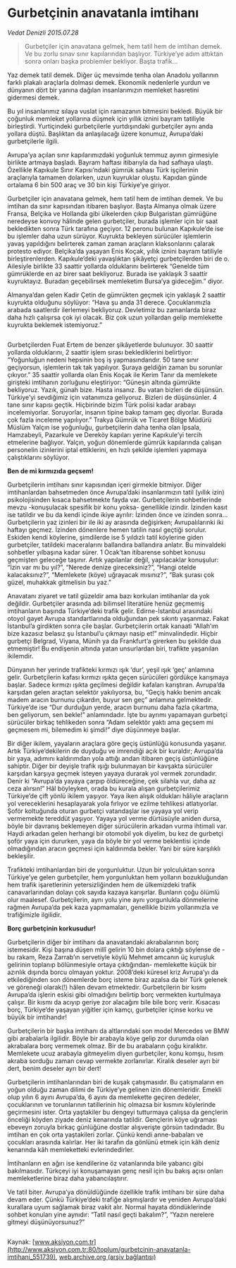 # Gurbetçinin anavatanla imtihanı

*Vedat Denizli 2015.07.28*

<div class="pNewsDetailMainContent ctx_content" itemprop="articleBody">
 <blockquote>
  <p>
   Gurbetçiler için anavatana gelmek, hem tatil hem de imtihan demek. Ve bu zorlu sınav sınır kapılarından başlıyor. Türkiye’ye adım attıktan sonra onları başka problemler bekliyor. Başta trafik…
  </p>
 </blockquote>
 <p>
  Yaz demek tatil demek. Diğer üç mevsimde tenha olan Anadolu yollarının farklı plakalı araçlarla dolması demek. Ekonomik nedenlerle yurdun ve dünyanın dört bir yanına dağılan insanlarımızın memleket hasretini gidermesi demek.
 </p>
 <p>
  Bu yıl insanlarımız sılaya vuslat için ramazanın bitmesini bekledi. Büyük bir çoğunluk memleket yollarına düşmek için yıllık iznini bayram tatiliyle birleştirdi. Yurtiçindeki gurbetçilerle yurtdışındaki gurbetçiler aynı anda yollara düştü. Başlıktan da anlaşılacağı üzere konumuz, Avrupa’daki gurbetçilerle ilgili.
 </p>
 <p>
  Avrupa’ya açılan sınır kapılarımızdaki yoğunluk temmuz ayının girmesiyle birlikte artmaya başladı. Bayram haftası itibarıyla da had safhaya ulaştı. Özellikle Kapıkule Sınır Kapısı’ndaki gümrük sahası Türk işçilerinin araçlarıyla tamamen dolarken, uzun kuyruklar oluştu. Kapıdan günde ortalama 6 bin 500 araç ve 30 bin kişi Türkiye’ye giriyor.
 </p>
 <p>
  Gurbetçiler için anavatana gelmek, hem tatil hem de imtihan demek. Ve bu imtihan da sınır kapısından itibaren başlıyor. Başta Almanya olmak üzere Fransa, Belçika ve Hollanda gibi ülkelerden çıkıp Bulgaristan gümrüğüne neredeyse konvoy hâlinde gelen gurbetçiler, burada işlemler için bir saat bekledikten sonra Türk tarafına geçiyor. 12 peronu bulunan Kapıkule’de ise bu işlemler daha uzun sürüyor. Kuyrukta bekleyen sürücüler işlemlerin yavaş yapıldığını belirterek zaman zaman araçların klaksonlarını çalarak protesto ediyor. Belçika’da yaşayan Enis Koçak, yıllık iznini bayram tatiliyle birleştirenlerden. Kapıkule’deki yavaşlıktan şikâyetçi gurbetçilerden biri de o. Ailesiyle birlikte 33 saattir yollarda olduklarını belirterek “Genelde tüm gümrüklerde en az birer saat bekliyoruz. Burada ise yaklaşık 3 saattir kuyruktayız. Buradan geçebilirsek memleketim Bursa’ya gideceğim.” diyor.
 </p>
 <p>
  Almanya’dan gelen Kadir Çetin de gümrükten geçmek için yaklaşık 2 saattir kuyrukta olduğunu söylüyor: “Hava şu anda 31 derece. Çocuklarımızla arabada saatlerdir ilerlemeyi bekliyoruz. Devletimiz bu zamanlarda biraz daha hızlı çalışırsa çok iyi olacak. Biz çok uzun yollardan gelip memlekette kuyrukta beklemek istemiyoruz.”
 </p>
 <p>
  <img alt="" src="http://web.archive.org/web/20151114053852im_/http://medya.aksiyon.com.tr//aksiyon/2015/07/28/570290.jpg "/>
 </p>
 <p>
  Gurbetçilerden Fuat Ertem de benzer şikâyetlerde bulunuyor. 30 saattir yollarda olduklarını, 2 saattir işlem sırası beklediklerini belirtiyor: “Yoğunluğun nedeni hepsinin boş iş yapmasındandır. 50 tane sınır geçiyorsun, işlemlerin tak tak yapılıyor. Şuraya geldiğin zaman bu sorunlar çıkıyor.” 35 saattir yollarda olan Enis Koçak ile Kerim Tanır da memlekete girişteki imtihanın zorluğunu eleştiriyor: “Güneşin altında gümrükte bekliyoruz. Yazık, günah bize. Hasta insanız. Bu vatan bizleri de düşünsün. Türkiye’yi sevdiğimiz için vatanımıza geliyoruz. Bizleri de düşünsünler. 4 tane sınır kapısı geçtik. Hiçbirinde bizim Türk polisi kadar arabayı incelemiyorlar. Soruyorlar, insanın tipine bakıp tamam geç diyorlar. Burada çok fazla inceleme yapılıyor.” Trakya Gümrük ve Ticaret Bölge Müdürü Müslüm Yalçın ise yoğunluğu, gurbetçilerin daha tenha olan İpsala, Hamzabeyli, Pazarkule ve Dereköy kapıları yerine Kapıkule’yi tercih etmelerine bağlıyor. Yalçın, yoğun dönemlerde gümrük kapılarında çalışan personelin izinlerini iptal ettiklerini, en hızlı şekilde işlemleri yapmaya çalıştıklarını söylüyor.
 </p>
 <p>
  <strong>
   Ben de mi kırmızıda geçsem!
  </strong>
 </p>
 <p>
  Gurbetçilerin imtihanı sınır kapısından içeri girmekle bitmiyor. Diğer imtihanlardan bahsetmeden önce Avrupa’daki insanlarımızın tatil (yıllık izin) psikolojisinden kısaca bahsetmekte fayda var. Gurbetçilerin sohbetlerinde mevzu -konuşulacak spesifik bir konu yoksa- genellikle izindir. İzinden kasıt ise tatildir ve bu da kendi içinde ikiye ayrılır: İzinden önce ve izinden sonra… Gurbetçilerin yaz izinleri bir ile iki ay arasında değişirken; Avrupalılarınki iki haftayı geçmez. İzinden dönenlere hemen tatilin nasıl geçtiği sorulur. Eskiden kendi köylerine, şimdilerde ise 5 yıldızlı tatil köylerine giden gurbetçiler, tatildeki maceralarını ballandıra ballandıra anlatır. Bu minvaldeki sohbetler yılbaşına kadar sürer. 1 Ocak’tan itibarense sohbet konusu geçmişten geleceğe taşınır. Artık yapılanlar değil, yapılacaklar konuşulur: “İzin var mı bu yıl?”, “Nerede denize gireceksiniz?”, “Hangi otelde kalacaksınız?”, “Memlekete (köye) uğrayacak mısınız?”, “Bak şurası çok güzel, muhakkak gitmelisin bu yaz.”
 </p>
 <p>
  Anavatanı ziyaret ve tatil güzeldir ama bazı korkulan imtihanlar da yok değildir. Gurbetçiler arasında adı bilimsel literatüre henüz geçmemiş imtihanların başında Türkiye’deki trafik gelir. Edirne-İstanbul arasındaki otoyol gayet Avrupa standartlarında olduğundan pek sıkıntı yaşanmaz. Fakat İstanbul’a girdikten sonra çile başlar. Gurbetçilerin ortak kanaati “Allah’ım bize kazasız belasız şu İstanbul’u çıkmayı nasip et!” minvalindedir. Hiçbir gurbetçi Belgrad, Viyana, Münih ya da Frankfurt’a girerken bu şekilde dua etmemiştir! Bu endişenin altında yatan unsurlardan biri, trafikte yaşanılan ikilemdir.
 </p>
 <p>
  Dünyanın her yerinde trafikteki kırmızı ışık ‘dur’, yeşil ışık ‘geç’ anlamına gelir. Gurbetçilerin kafası kırmızı ışıkta geçen sürücüleri gördükçe karışmaya başlar. Sadece kırmızı ışıkta geçilmesi değildir kafaları karıştıran. Avrupa’da karşıdan gelen araçtan selektör yakılıyorsa, bu, “Geçiş hakkı benim ancak madem aracın burnunu çıkardın, buyur sen geç” anlamına gelmektedir. Türkiye’de ise “Dur durduğun yerde, aracın burnunu daha fazla çıkartma, ben geliyorum, sen bekle!” anlamındadır. İşte bu ayrımı yapamayan gurbetçi sürücüler birkaç tehlikeden sonra “Adam selektör yaktı ama geçsem mi geçmesem mi, bilemedim ki şimdi!” diye düşünmeye başlar.
 </p>
 <p>
  Bir diğer ikilem, yayaların araçlara göre geçiş üstünlüğü konusunda yaşanır. Artık Türkiye’dekilerin de duyduğu ve imrendiği açık bir kuraldır; Avrupa’da bir yaya, adımını kaldırımdan yola attığı andan itibaren geçiş üstünlüğüne sahiptir. Diğer bir deyişle trafik ışığı bulunmayan bir kavşakta sürücüler karşıdan karşıya geçmek isteyen yayaya durarak yol vermek zorundadır. Denir ki “Avrupa’da yayaya çarpıp öldüreceğine, çek silahla vur, daha az ceza alırsın!” Hâl böyleyken, orada bu kurala alışan gurbetçilerimiz Türkiye’de çift yönlü ikilem yaşıyor. Yaya iken alışık oldukları hâliyle araçların yol vereceklerini hesaplayarak yola fırlıyor ve ezilme tehlikesi atlatıyorlar. Şoför koltuğunda oturan gurbetçi vatandaşlar ise yayaya yol verip vermemekte tereddüt yaşıyor. Yayaya yol verme dürtüsüyle aniden dursa, böyle bir davranış beklemeyen diğer sürücülerin arkadan vurma ihtimali var. Haydi arkadan gelen herhangi bir otomobil yok diyelim, bu kez de gurbetçi şoför yaya için dururken, yaya da böyle bir yol verme beklentisi içinde olmadığından aracın geçmesi için kaldırımda bekler. Yani bir süre karşılıklı bekleşilir.
 </p>
 <p>
  Trafikteki imtihanlardan biri de yorgunluktur. Uzun bir yolculuktan sonra Türkiye’ye gelen gurbetçiler, hem yorgunluktan hem yolların bozukluğundan hem trafik işaretlerinin yetersizliğinden hem de ülkemizdeki trafik canavarlarından dolayı çok sayıda kazaya karışırlar. Bunların çoğu ölümlü olur maalesef. Gurbetçilerin, aynı yolu yine aynı yorgunlukla dönmelerine rağmen Avrupa’da pek kaza yapmamaları, genellikle bizim yollarımızla ve trafiğimizle ilgilidir.
 </p>
 <p>
  <strong>
   Borç gurbetçinin korkusudur!
  </strong>
 </p>
 <p>
  Gurbetçilerin diğer bir imtihanı da anavatandaki akrabalarının borç istemesidir. Kişi başına düşen millî gelirin 10 bin dolara çıktığı söylense de -bu rakam, Reza Zarrab’ın servetiyle köylü Mehmet amcanın üç kuruşluk gelirinin toplanıp bölünmesiyle ortaya çıktığından- memlekette küçük bir azınlık dışında borcu olmayan yoktur. 2008’deki küresel kriz Avrupa’yı da etkilediğinden son dönemlerde borç isteme biraz azalsa da bir Türk gelenek ve göreneği olarak(!) hâlen devam etmektedir. Gurbetçilerin bir kısmı Avrupa’da işlerin eskisi gibi olmadığını belirtip borç vermekten kurtulmaya çalışır. Bir kısmı da acıyıp geriye zor alacağını bile bile borç verir. Kısacası borç, Türkiye’de yaşayan yiğitler için kamçı, gurbetçiler içinse korku ve büyük bir imtihandır!
 </p>
 <p>
  Gurbetçilerin bir başka imtihanı da altlarındaki son model Mercedes ve BMW gibi arabalarla ilgilidir. Böyle bir arabayla köye gelip zor durumda olan akrabalara borç vermemek olmaz. Bir de bu arabaların çoğu kiralıktır. Memlekete ucuz arabayla gitmeyelim diyen gurbetçiler, konu komşu, hısım akraba sorduğu zaman cevap vermekte zorlanırlar. Kiralık deseler ayrı bir dert, benim deseler ayrı bir dert!
 </p>
 <p>
  Gurbetçilerin imtihanlarından biri de kuşak çatışmasıdır. Bu çatışmaların en yoğun olduğu zaman dilimi de Türkiye’ye gelinen izin dönemleridir. Emekli olup yılın 6 ayını Avrupa’da, 6 ayını da memlekette geçiren dedeler, çocuklarının ve torunlarının tatillerinin hiç olmazsa bir kısmını köylerinde geçirmesini ister. Orta yaştakiler bu dengeyi tutturmaya çalışsa da gençlerin önceliği köyden ziyade deniz kenarında tatildir. Gençlerin köye uğraması ebeveyn zoruyla birkaç günlüğüne dostlar alışverişte görsün tadındadır. Bu imtihan en çok orta yaştakileri zorlar. Çünkü kendi anne-babaları ve çocukları arasında kalırlar. Her iki tarafın da gönlünü etmek için kâh deniz kenarında kâh memleketteki evlerindedirler.
 </p>
 <p>
  İmtihanların en ağırı ise kendilerine öz vatanlarında bile yabancı gibi bakılmasıdır. Türkçeyi iyi konuşamayan genç nesil için bu bakış açısı onları memleketlerine biraz daha yabancılaştırır.
 </p>
 <p>
  Ve tatil biter. Avrupa’ya dönüldüğünde özellikle trafik imtihanı bir süre daha devam eder. Çünkü Türkiye’deki trafiğe alışmışlardır ve yeniden Avrupa’daki kurallara uyum sağlamak biraz vakit alır. Normal hayata döndüklerinde sohbet konuları yine aynıdır: “Tatil nasıl geçti bakalım?”, “Yazın nerelere gitmeyi düşünüyorsunuz?”
 </p>
 <p>
  <img alt="" src="http://web.archive.org/web/20151114053852im_/http://medya.aksiyon.com.tr//aksiyon/2015/07/28/570291.jpg "/>
 </p>
</div>


Kaynak: [www.aksiyon.com.tr](http://www.aksiyon.com.tr:80/toplum/gurbetcinin-anavatanla-imtihani_551739), [web.archive.org (arşiv bağlantısı)](http://web.archive.org/web/20151114053852/http://www.aksiyon.com.tr:80/toplum/gurbetcinin-anavatanla-imtihani_551739)
